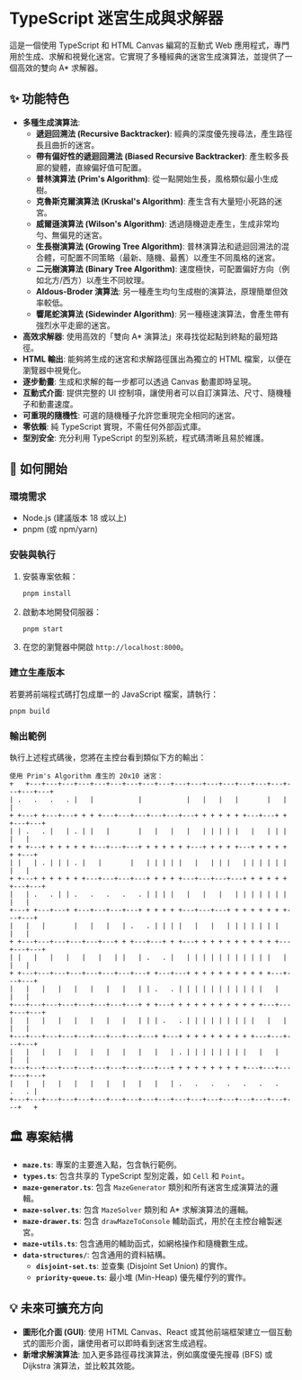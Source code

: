 # TypeScript 迷宮生成與求解器

這是一個使用 TypeScript 和 HTML Canvas 編寫的互動式 Web 應用程式，專門用於生成、求解和視覺化迷宮。它實現了多種經典的迷宮生成演算法，並提供了一個高效的雙向 A* 求解器。



## ✨ 功能特色

- **多種生成演算法**:
  - **遞迴回溯法 (Recursive Backtracker)**: 經典的深度優先搜尋法，產生路徑長且曲折的迷宮。
  - **帶有偏好性的遞迴回溯法 (Biased Recursive Backtracker)**: 產生較多長廊的變體，直線偏好值可配置。
  - **普林演算法 (Prim's Algorithm)**: 從一點開始生長，風格類似最小生成樹。
  - **克魯斯克爾演算法 (Kruskal's Algorithm)**: 產生含有大量短小死路的迷宮。
  - **威爾遜演算法 (Wilson's Algorithm)**: 透過隨機遊走產生，生成非常均勻、無偏見的迷宮。
  - **生長樹演算法 (Growing Tree Algorithm)**: 普林演算法和遞迴回溯法的混合體，可配置不同策略（最新、隨機、最舊）以產生不同風格的迷宮。
  - **二元樹演算法 (Binary Tree Algorithm)**: 速度極快，可配置偏好方向（例如北方/西方）以產生不同紋理。
  - **Aldous-Broder 演算法**: 另一種產生均勻生成樹的演算法，原理簡單但效率較低。
  - **響尾蛇演算法 (Sidewinder Algorithm)**: 另一種極速演算法，會產生帶有強烈水平走廊的迷宮。
- **高效求解器**: 使用高效的「雙向 A* 演算法」來尋找從起點到終點的最短路徑。
- **HTML 輸出**: 能夠將生成的迷宮和求解路徑匯出為獨立的 HTML 檔案，以便在瀏覽器中視覺化。
- **逐步動畫**: 生成和求解的每一步都可以透過 Canvas 動畫即時呈現。
- **互動式介面**: 提供完整的 UI 控制項，讓使用者可以自訂演算法、尺寸、隨機種子和動畫速度。
- **可重現的隨機性**: 可選的隨機種子允許您重現完全相同的迷宮。
- **零依賴**: 純 TypeScript 實現，不需任何外部函式庫。
- **型別安全**: 充分利用 TypeScript 的型別系統，程式碼清晰且易於維護。

## 🚀 如何開始

### 環境需求

- Node.js (建議版本 18 或以上)
- pnpm (或 npm/yarn)

### 安裝與執行

1.  安裝專案依賴：
    ```bash
    pnpm install
    ```

2.  啟動本地開發伺服器：
    ```bash
    pnpm start
    ```

3.  在您的瀏覽器中開啟 `http://localhost:8000`。

### 建立生產版本
若要將前端程式碼打包成單一的 JavaScript 檔案，請執行：
```bash
pnpm build
```

### 輸出範例

執行上述程式碼後，您將在主控台看到類似下方的輸出：

```
使用 Prim's Algorithm 產生的 20x10 迷宮：
+   +---+---+---+---+---+---+---+---+---+---+---+---+---+---+---+---+---+---+---+
| .   .   .   . |   |           |           |   |   |   |       |   |       |
+ +---+ +---+---+ + + +---+---+---+---+---+---+ + + + + + +---+---+ + +---+---+
| | .   . |   | . | |   |       |   |   |   |   | | | | |   |   | | | |   |
+ + +---+ + + + + + +---+---+---+ + + + + + +---+ + + + +---+ + + + + + +---+
| |   | . | | | . |   |       |   | | | | |   |   | | |   | | | | | | |   |
+ +---+ + + + + + +---+---+---+---+ + + + +---+---+---+---+ + + + + + +---+---+
|   | .   . | | .   .   .   .   . | | | |   |   |   |   | | | | | | |   |   |
+---+ +---+---+ +---+---+---+---+ + + + + +---+---+---+ + + + + + + +---+---+
|   |   |       |   |   |   | .   . | | | |   |   |   | | | | | | |   |   |
+ +---+---+---+---+---+---+ + +---+---+ + +---+ + + + + + + + + + +---+---+---+
| |   |   |   |   |   |   | |   | .   . |   | | | | | | | | | | |   |   |   |
+ +---+---+---+---+---+---+---+---+ +---+---+ + + + + + + + + + +---+---+---+
|   |   |   |   |   |   |   |   | | .   . | | | | | | | | | | |   |   |   |
+---+---+---+---+---+---+---+---+ + +---+ + + + + + + + + + + +---+---+---+---+
|   |   |   |   |   |   |   |   | | | .   . | | | | | | | | |   |   |   |   |
+---+---+---+---+---+---+---+---+---+ +---+ + + + + + + + + +---+---+---+---+
|   |   |   |   |   |   |   |   |   |   | . | | | | | | | |   |   |   |   |
+---+---+---+---+---+---+---+---+---+---+ + + + + + + + + +---+---+---+---+---+
|   |   |   |   |   |   |   |   |   |   | .   .   .   .   .   .   .   .   . |
+---+---+---+---+---+---+---+---+---+---+---+---+---+---+---+---+---+---+   +
```

## 🏛️ 專案結構

- **`maze.ts`**: 專案的主要進入點，包含執行範例。
- **`types.ts`**: 包含共享的 TypeScript 型別定義，如 `Cell` 和 `Point`。
- **`maze-generator.ts`**: 包含 `MazeGenerator` 類別和所有迷宮生成演算法的邏輯。
- **`maze-solver.ts`**: 包含 `MazeSolver` 類別和 A* 求解演算法的邏輯。
- **`maze-drawer.ts`**: 包含 `drawMazeToConsole` 輔助函式，用於在主控台繪製迷宮。
- **`maze-utils.ts`**: 包含通用的輔助函式，如網格操作和隨機數生成。
- **`data-structures/`**: 包含通用的資料結構。
  - **`disjoint-set.ts`**: 並查集 (Disjoint Set Union) 的實作。
  - **`priority-queue.ts`**: 最小堆 (Min-Heap) 優先權佇列的實作。

## 💡 未來可擴充方向

- **圖形化介面 (GUI)**: 使用 HTML Canvas、React 或其他前端框架建立一個互動式的圖形介面，讓使用者可以即時看到迷宮生成過程。
- **新增求解演算法**: 加入更多路徑尋找演算法，例如廣度優先搜尋 (BFS) 或 Dijkstra 演算法，並比較其效能。